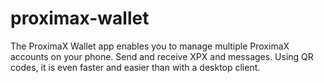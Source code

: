 # proximax-wallet
The ProximaX Wallet app enables you to manage multiple ProximaX accounts on your phone. Send and receive XPX and messages. Using QR codes, it is even faster and easier than with a desktop client.
